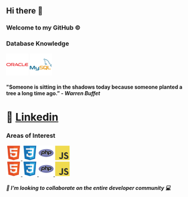 ## **Hi there** 👋
### Welcome to my GitHub :copyright:

### Database Knowledge

<div>
  <img src="https://github.com/devicons/devicon/blob/v2.16.0/icons/oracle/oracle-original.svg" height="60" alt="Oracle"/>
  <img src= "https://github.com/devicons/devicon/blob/master/icons/mysql/mysql-original-wordmark.svg" height="60" alt="MySQL"/>
</div>


#### "Someone is sitting in the shadows today because someone planted a tree a long time ago.” - *Warren Buffet*
# :link: [Linkedin](https://www.linkedin.com/in/odairpanizzijunior/)

### Areas of Interest
<div>
 <a href="href="https://html.spec.whatwg.org/" target="_blank">
   <img src="https://github.com/devicons/devicon/blob/v2.16.0/icons/html5/html5-original.svg" height="40" alt="HTML5"/>
 </a>
  <img src="https://github.com/devicons/devicon/blob/v2.16.0/icons/css3/css3-original.svg" height="40" alt="CSS3"/>
  <img src="https://github.com/devicons/devicon/blob/v2.16.0/icons/php/php-original.svg" height="40" alt="PHP"/>
  <img src="https://github.com/devicons/devicon/blob/v2.16.0/icons/javascript/javascript-original.svg" height="40" alt="JS"/>
</div>

<div>
  <a href="https://html.spec.whatwg.org/" target="_blank">
    <img src="https://github.com/devicons/devicon/blob/v2.16.0/icons/html5/html5-original.svg" height="40" alt="HTML5"/>
  </a>
  <a href="https://www.w3.org/Style/CSS/" target="_blank">
    <img src="https://github.com/devicons/devicon/blob/v2.16.0/icons/css3/css3-original.svg" height="40" alt="CSS3"/>
  </a>
  <a href="https://www.php.net/" target="_blank">
    <img src="https://github.com/devicons/devicon/blob/v2.16.0/icons/php/php-original.svg" height="40" alt="PHP"/>
  </a>
  <a href="https://developer.mozilla.org/en-US/docs/Web/JavaScript" target="_blank">
    <img src="https://github.com/devicons/devicon/blob/v2.16.0/icons/javascript/javascript-original.svg" height="40" alt="JavaScript"/>
  </a>
</div>


   ##### 👯 I’m looking to collaborate on the entire developer community :computer:
  
<!--
**OdairPanizziJunior/OdairPanizziJunior** is a ✨ _special_ ✨ repository because its `README.md` (this file) appears on your GitHub profile.


Here are some ideas to get you started:

- 🔭 I’m currently working on ...
- 🌱 I’m currently learning ...
- 👯 I’m looking to collaborate on ...
- 🤔 I’m looking for help with ...
- 💬 Ask me about ...
- 📫 How to reach me: ...
- 😄 Pronouns: ...
- ⚡ Fun fact: ...
##### :books: 
##### :construction_worker: I’m currently working on JBS Foods
-->
